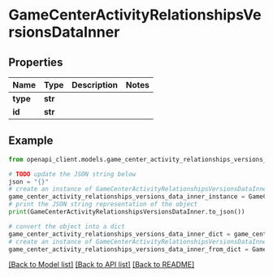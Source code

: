 # GameCenterActivityRelationshipsVersionsDataInner


## Properties

Name | Type | Description | Notes
------------ | ------------- | ------------- | -------------
**type** | **str** |  | 
**id** | **str** |  | 

## Example

```python
from openapi_client.models.game_center_activity_relationships_versions_data_inner import GameCenterActivityRelationshipsVersionsDataInner

# TODO update the JSON string below
json = "{}"
# create an instance of GameCenterActivityRelationshipsVersionsDataInner from a JSON string
game_center_activity_relationships_versions_data_inner_instance = GameCenterActivityRelationshipsVersionsDataInner.from_json(json)
# print the JSON string representation of the object
print(GameCenterActivityRelationshipsVersionsDataInner.to_json())

# convert the object into a dict
game_center_activity_relationships_versions_data_inner_dict = game_center_activity_relationships_versions_data_inner_instance.to_dict()
# create an instance of GameCenterActivityRelationshipsVersionsDataInner from a dict
game_center_activity_relationships_versions_data_inner_from_dict = GameCenterActivityRelationshipsVersionsDataInner.from_dict(game_center_activity_relationships_versions_data_inner_dict)
```
[[Back to Model list]](../README.md#documentation-for-models) [[Back to API list]](../README.md#documentation-for-api-endpoints) [[Back to README]](../README.md)


